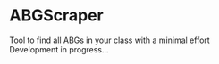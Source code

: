 # ABGScraper
Tool to find all ABGs in your class with a minimal effort <br> 
Development in progress...
